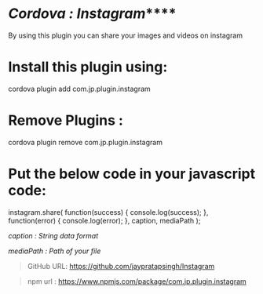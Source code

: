 # *************Cordova : Instagram***************** #

By using this plugin you can share your images and videos on instagram


# Install this plugin using:

cordova plugin add com.jp.plugin.instagram



# Remove Plugins :

cordova plugin remove com.jp.plugin.instagram



# Put the below code in your javascript code: 

instagram.share(
	function(success)
	{
            console.log(success);
        }, 
	function(error)
	{
            console.log(error);
        },
	caption, mediaPath
    );



*caption   :   String data format*

*mediaPath :   Path of your file*





> GitHub URL:   https://github.com/jaypratapsingh/Instagram

> npm url :     https://www.npmjs.com/package/com.jp.plugin.instagram
